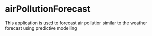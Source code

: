 # airPollutionForecast
This application is used to forecast air pollution similar to the weather forecast using predictive modelling
